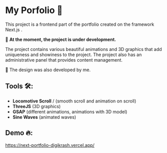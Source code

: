 # My Porfolio 💎

This project is a frontend part of the portfolio created on the framework Next.js .

📌 **At the moment, the project is under development.**

The project contains various beautiful animations and 3D graphics that add uniqueness and showiness to the project. The project also has an administrative panel that provides content management.

📌 The design was also developed by me.

## Tools 🛠:
- **Locomotive Scroll** / (smooth scroll and animation on scroll) 
- **ThreeJS** (3D graphics)
- **GSAP** (different animations, animations with 3D model)
- **Sine Waves** (animated waves)

## Demo 🔥:
https://next-portfolio-digikrash.vercel.app/
